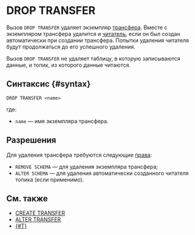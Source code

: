 # DROP TRANSFER

Вызов `DROP TRANSFER` удаляет экземпляр [трансфера](../../../concepts/transfer.md). Вместе с экземпляром трансфера удалится и [читатель](../../../concepts/topic.md#consumer), если он был создан автоматически при создании трансфера. Попытки удаления читателя будут продолжаться до его успешного удаления.

Вызов `DROP TRANSFER` не удаляет таблицу, в которую записываются данные, и топик, из которого данные читаются.

## Синтаксис {#syntax}

```yql
DROP TRANSFER <name>
```

где:

* `name` — имя экземпляра трансфера.

## Разрешения

Для удаления трансфера требуются следующие [права](grant.md#permissions-list):

* `REMOVE SCHEMA` — для удаления экземпляра трансфера;
* `ALTER SCHEMA` — для удаления автоматически созданного читателя топика (если применимо).

## См. также

* [CREATE TRANSFER](create-transfer.md)
* [ALTER TRANSFER](alter-transfer.md)
* [{#T}](../../../concepts/transfer.md)
